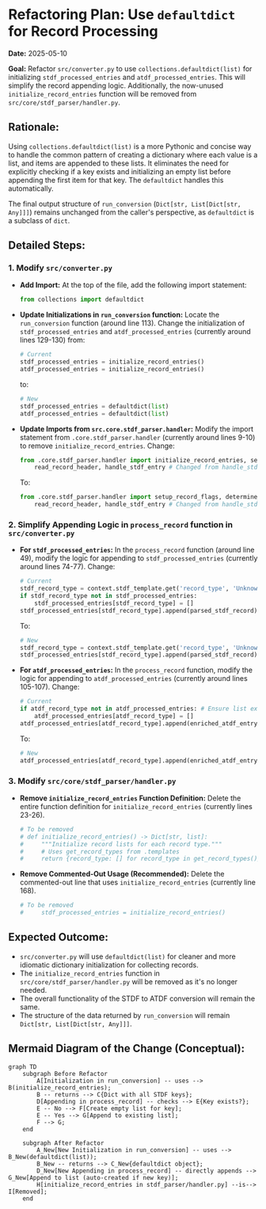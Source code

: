 # Refactoring Plan: Use `defaultdict` for Record Processing

**Date:** 2025-05-10

**Goal:** Refactor `src/converter.py` to use `collections.defaultdict(list)` for initializing `stdf_processed_entries` and `atdf_processed_entries`. This will simplify the record appending logic. Additionally, the now-unused `initialize_record_entries` function will be removed from `src/core/stdf_parser/handler.py`.

## Rationale:

Using `collections.defaultdict(list)` is a more Pythonic and concise way to handle the common pattern of creating a dictionary where each value is a list, and items are appended to these lists. It eliminates the need for explicitly checking if a key exists and initializing an empty list before appending the first item for that key. The `defaultdict` handles this automatically.

The final output structure of `run_conversion` (`Dict[str, List[Dict[str, Any]]]`) remains unchanged from the caller's perspective, as `defaultdict` is a subclass of `dict`.

## Detailed Steps:

### 1. Modify `src/converter.py`

*   **Add Import:**
    At the top of the file, add the following import statement:
    ```python
    from collections import defaultdict
    ```

*   **Update Initializations in `run_conversion` function:**
    Locate the `run_conversion` function (around line 113). Change the initialization of `stdf_processed_entries` and `atdf_processed_entries` (currently around lines 129-130) from:
    ```python
    # Current
    stdf_processed_entries = initialize_record_entries()
    atdf_processed_entries = initialize_record_entries()
    ```
    to:
    ```python
    # New
    stdf_processed_entries = defaultdict(list)
    atdf_processed_entries = defaultdict(list)
    ```

*   **Update Imports from `src.core.stdf_parser.handler`:**
    Modify the import statement from `.core.stdf_parser.handler` (currently around lines 9-10) to remove `initialize_record_entries`.
    Change:
    ```python
    from .core.stdf_parser.handler import initialize_record_entries, setup_record_flags, determine_file_params, \
        read_record_header, handle_stdf_entry # Changed from handle_stdf_entries
    ```
    To:
    ```python
    from .core.stdf_parser.handler import setup_record_flags, determine_file_params, \
        read_record_header, handle_stdf_entry # Changed from handle_stdf_entries
    ```

### 2. Simplify Appending Logic in `process_record` function in `src/converter.py`

*   **For `stdf_processed_entries`:**
    In the `process_record` function (around line 49), modify the logic for appending to `stdf_processed_entries` (currently around lines 74-77).
    Change:
    ```python
    # Current
    stdf_record_type = context.stdf_template.get('record_type', 'Unknown') # Get record_type for stdf collection
    if stdf_record_type not in stdf_processed_entries:
        stdf_processed_entries[stdf_record_type] = []
    stdf_processed_entries[stdf_record_type].append(parsed_stdf_record)
    ```
    To:
    ```python
    # New
    stdf_record_type = context.stdf_template.get('record_type', 'Unknown') # Get record_type for stdf collection
    stdf_processed_entries[stdf_record_type].append(parsed_stdf_record)
    ```

*   **For `atdf_processed_entries`:**
    In the `process_record` function, modify the logic for appending to `atdf_processed_entries` (currently around lines 105-107).
    Change:
    ```python
    # Current
    if atdf_record_type not in atdf_processed_entries: # Ensure list exists
        atdf_processed_entries[atdf_record_type] = []
    atdf_processed_entries[atdf_record_type].append(enriched_atdf_entry)
    ```
    To:
    ```python
    # New
    atdf_processed_entries[atdf_record_type].append(enriched_atdf_entry)
    ```

### 3. Modify `src/core/stdf_parser/handler.py`

*   **Remove `initialize_record_entries` Function Definition:**
    Delete the entire function definition for `initialize_record_entries` (currently lines 23-26).
    ```python
    # To be removed
    # def initialize_record_entries() -> Dict[str, list]:
    #     """Initialize record lists for each record type."""
    #     # Uses get_record_types from .templates
    #     return {record_type: [] for record_type in get_record_types()}
    ```

*   **Remove Commented-Out Usage (Recommended):**
    Delete the commented-out line that uses `initialize_record_entries` (currently line 168).
    ```python
    # To be removed
    #     stdf_processed_entries = initialize_record_entries()
    ```

## Expected Outcome:

*   `src/converter.py` will use `defaultdict(list)` for cleaner and more idiomatic dictionary initialization for collecting records.
*   The `initialize_record_entries` function in `src/core/stdf_parser/handler.py` will be removed as it's no longer needed.
*   The overall functionality of the STDF to ATDF conversion will remain the same.
*   The structure of the data returned by `run_conversion` will remain `Dict[str, List[Dict[str, Any]]]`.

## Mermaid Diagram of the Change (Conceptual):

```mermaid
graph TD
    subgraph Before Refactor
        A[Initialization in run_conversion] -- uses --> B(initialize_record_entries);
        B -- returns --> C{Dict with all STDF keys};
        D[Appending in process_record] -- checks --> E{Key exists?};
        E -- No --> F[Create empty list for key];
        E -- Yes --> G[Append to existing list];
        F --> G;
    end

    subgraph After Refactor
        A_New[New Initialization in run_conversion] -- uses --> B_New(defaultdict(list));
        B_New -- returns --> C_New{defaultdict object};
        D_New[New Appending in process_record] -- directly appends --> G_New[Append to list (auto-created if new key)];
        H[initialize_record_entries in stdf_parser/handler.py] --is--> I[Removed];
    end